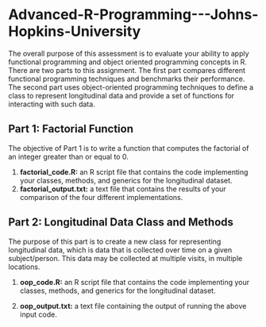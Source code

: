 # Advanced-R-Programming---Johns-Hopkins-University
The overall purpose of this assessment is to evaluate your ability to apply functional programming and object oriented programming concepts in R. There are two parts to this assignment. The first part compares different functional programming techniques and benchmarks their performance. The second part uses object-oriented programming techniques to define a class to represent longitudinal data and provide a set of functions for interacting with such data.

## **Part 1: Factorial Function**

The objective of Part 1 is to write a function that computes the factorial of an integer greater than or equal to 0.

1. **factorial_code.R:** an R script file that contains the code implementing your classes, methods, and generics for the longitudinal dataset.
2. **factorial_output.txt:** a text file that contains the results of your comparison of the four different implementations.


## **Part 2: Longitudinal Data Class and Methods**

The purpose of this part is to create a new class for representing longitudinal data, which is data that is collected over time on a given subject/person. This data may be collected at multiple visits, in multiple locations.

1. **oop_code.R:** an R script file that contains the code implementing your classes, methods, and generics for the longitudinal dataset.

2. **oop_output.txt:** a text file containing the output of running the above input code.
